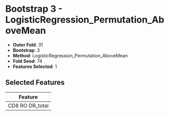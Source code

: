 # Bootstrap 3 - LogisticRegression_Permutation_AboveMean

- **Outer Fold**: 31
- **Bootstrap**: 3
- **Method**: LogisticRegression_Permutation_AboveMean
- **Fold Seed**: 74
- **Features Selected**: 1

## Selected Features

| Feature |
|---------|
| CD8 RO DR_total |
